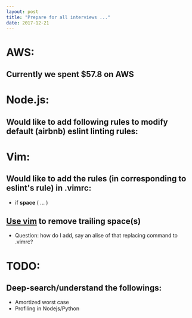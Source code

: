 ```yaml
---
layout: post
title: "Prepare for all interviews ..."
date: 2017-12-21
---
```


# AWS:
## Currently we spent $57.8 on AWS

# Node.js:
## Would like to add following rules to modify default (airbnb) eslint linting rules:

# Vim:
## Would like to add the rules (in corresponding to eslint's rule) in .vimrc:
- if __space__ ( ... )
## [Use vim](http://vim.wikia.com/wiki/Remove_unwanted_spaces) to remove trailing space(s)
- Question: how do I add, say an alise of that replacing command to .vimrc?

# TODO:
## Deep-search/understand the followings:
- Amortized worst case
- Profiling in Nodejs/Python

